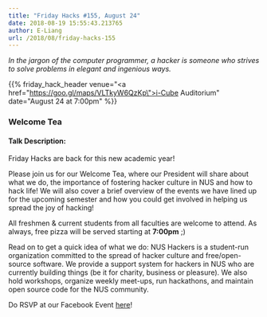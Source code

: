 ```yaml
---
title: "Friday Hacks #155, August 24"
date: 2018-08-19 15:55:43.213765
author: E-Liang
url: /2018/08/friday-hacks-155
---
```


<em>In the jargon of the computer programmer, a hacker is someone who strives to solve problems in elegant and ingenious ways.</em>

{{% friday_hack_header venue="<a href=\"https://goo.gl/maps/VLTkyW6QzKp\">i-Cube Auditorium</a>" date="August 24 at 7:00pm" %}}

### Welcome Tea

#### Talk Description:

Friday Hacks are back for this new academic year!

Please join us for our Welcome Tea, where our President will share about what we do, the importance of fostering hacker culture in NUS and how to hack life! We will also cover a brief overview of the events we have lined up for the upcoming semester and how you could get involved in helping us spread the joy of hacking!

All freshmen & current students from all faculties are welcome to attend. As always, free pizza will be served starting at <b>7:00pm</b> ;)

Read on to get a quick idea of what we do:
NUS Hackers is a student-run organization committed to the spread of hacker culture and free/open-source software. We provide a support system for hackers in NUS who are currently building things (be it for charity, business or pleasure). We also hold workshops, organize weekly meet-ups, run hackathons, and maintain open source code for the NUS community.

Do RSVP at our Facebook Event [here](https://www.facebook.com/events/2149005545368451/)!
